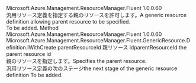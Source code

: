 <Type Name="IWithParentResource" FullName="Microsoft.Azure.Management.ResourceManager.Fluent.GenericResource.Definition.IWithParentResource">
  <TypeSignature Language="C#" Value="public interface IWithParentResource" />
  <TypeSignature Language="ILAsm" Value=".class public interface auto ansi abstract IWithParentResource" />
  <TypeSignature Language="DocId" Value="T:Microsoft.Azure.Management.ResourceManager.Fluent.GenericResource.Definition.IWithParentResource" />
  <TypeSignature Language="VB.NET" Value="Public Interface IWithParentResource" />
  <TypeSignature Language="F#" Value="type IWithParentResource = interface" />
  <AssemblyInfo>
    <AssemblyName>Microsoft.Azure.Management.ResourceManager.Fluent</AssemblyName>
    <AssemblyVersion>1.0.0.60</AssemblyVersion>
  </AssemblyInfo>
  <Interfaces />
  <Docs>
    <summary>
            <span data-ttu-id="49102-101">汎用リソース定義を指定する親のリソースを許可します。</span><span class="sxs-lookup"><span data-stu-id="49102-101">A generic resource definition allowing parent resource to be specified.</span></span>
            </summary>
    <remarks>To be added.</remarks>
  </Docs>
  <Members>
    <Member MemberName="WithParentResource">
      <MemberSignature Language="C#" Value="public Microsoft.Azure.Management.ResourceManager.Fluent.GenericResource.Definition.IWithCreate WithParentResource (string parentResourceId);" />
      <MemberSignature Language="ILAsm" Value=".method public hidebysig newslot virtual instance class Microsoft.Azure.Management.ResourceManager.Fluent.GenericResource.Definition.IWithCreate WithParentResource(string parentResourceId) cil managed" />
      <MemberSignature Language="DocId" Value="M:Microsoft.Azure.Management.ResourceManager.Fluent.GenericResource.Definition.IWithParentResource.WithParentResource(System.String)" />
      <MemberSignature Language="VB.NET" Value="Public Function WithParentResource (parentResourceId As String) As IWithCreate" />
      <MemberSignature Language="F#" Value="abstract member WithParentResource : string -&gt; Microsoft.Azure.Management.ResourceManager.Fluent.GenericResource.Definition.IWithCreate" Usage="iWithParentResource.WithParentResource parentResourceId" />
      <MemberType>Method</MemberType>
      <AssemblyInfo>
        <AssemblyName>Microsoft.Azure.Management.ResourceManager.Fluent</AssemblyName>
        <AssemblyVersion>1.0.0.60</AssemblyVersion>
      </AssemblyInfo>
      <ReturnValue>
        <ReturnType>Microsoft.Azure.Management.ResourceManager.Fluent.GenericResource.Definition.IWithCreate</ReturnType>
      </ReturnValue>
      <Parameters>
        <Parameter Name="parentResourceId" Type="System.String" />
      </Parameters>
      <Docs>
        <param name="parentResourceId"><span data-ttu-id="49102-102">parentResourceId 親リソース id</span><span class="sxs-lookup"><span data-stu-id="49102-102">parentResourceId the parent resource id</span></span></param>
        <summary>
            <span data-ttu-id="49102-103">親のリソースを指定します。</span><span class="sxs-lookup"><span data-stu-id="49102-103">Specifies the parent resource.</span></span>
            </summary>
        <returns><span data-ttu-id="49102-104">汎用リソース定義の次のステージ</span><span class="sxs-lookup"><span data-stu-id="49102-104">the next stage of the generic resource definition</span></span></returns>
        <remarks>To be added.</remarks>
      </Docs>
    </Member>
  </Members>
</Type>